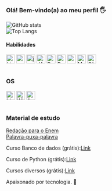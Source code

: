 ### Olá! Bem-vindo(a) ao meu perfil 🖐️ <br>

![GitHub stats](https://github-readme-stats.vercel.app/api?username=RichardMatth&show_icons=true&theme=tokyonight&count_private=false)<br>
![Top Langs](https://github-readme-stats.vercel.app/api/top-langs/?username=RichardMatth&layout=compact&theme=tokyonight)

#### Habilidades
<div style="display: inline_block">
  <img align="center" alt="html5" src="https://cdn.jsdelivr.net/gh/devicons/devicon/icons/html5/html5-original.svg" width="24" height="24"/>
  <img align="center" alt="css" src="https://cdn.jsdelivr.net/gh/devicons/devicon/icons/css3/css3-original.svg" width="24" height="24"/>
  <img align="center" alt="js" src="https://cdn.jsdelivr.net/gh/devicons/devicon/icons/javascript/javascript-original.svg" width="24" height="24"/>
  <img align="center" alt="JAVA" src="https://cdn.jsdelivr.net/gh/devicons/devicon/icons/git/git-original.svg" width="24" height="24"/>
  <img align="center" alt="Python" src="https://cdn.jsdelivr.net/gh/devicons/devicon/icons/python/python-original.svg" width="24" height="24"/>
  <img align="center" alt="Bootstrap" src="https://cdn.jsdelivr.net/gh/devicons/devicon/icons/bootstrap/bootstrap-original.svg" width="24" height="24">
  <img align="center" alt="nodejs" src="https://cdn.jsdelivr.net/gh/devicons/devicon/icons/nodejs/nodejs-original.svg" width="24" height="24"/>
  <img align="center" alt="MySQL" src="https://cdn.jsdelivr.net/gh/devicons/devicon/icons/mysql/mysql-original-wordmark.svg" width="24" height="24"/>
  <img align="center" alt="Git" src="https://cdn.jsdelivr.net/gh/devicons/devicon/icons/git/git-original.svg" width="24" height="24"/>
</div><br/>

### OS
<div style="display: inline_block">
  <img align="center" alt="Linux" src="https://cdn.jsdelivr.net/gh/devicons/devicon/icons/linux/linux-original.svg" width="24" height="24"/>
  <img align="center" alt="Windows" src="https://cdn.jsdelivr.net/gh/devicons/devicon/icons/windows8/windows8-original.svg" width="24" height="24"/>
  <img align="center" alt="Android" src="https://cdn.jsdelivr.net/gh/devicons/devicon/icons/android/android-original.svg" width="24" height="24" />
</div>
<br>

### Material de estudo

<a href="https://apps.univesp.br/enem-escreva-pra-ver/">Redação para o Enem</a><br>
<a href="https://apps.univesp.br/palavra-puxa-palavra/">Palavra-puxa-palavra</a>
<br>

<p>Curso Banco de dados (grátis):<a href="https://www.ev.org.br/trilhas-de-conhecimento/banco-de-dados">Link</a><br></p>
<p>Curso de Python (grátis):<a href="https://www.ev.org.br/trilhas-de-conhecimento/linguagem-de-programacao-python">Link</a></p>
<p>Cursos diversos (grátis):<a href="https://ibqp-ava.com/loja_virtual/cursos.php?id=INFORM%C3%81TICA%20E%20TECNOLOGIA">Link</a></p>

Apaixonado por tecnologia. 💓
